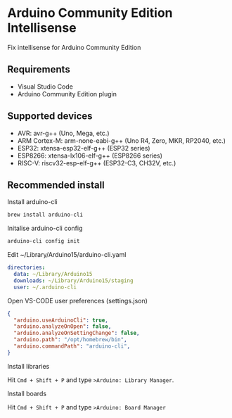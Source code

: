 # Arduino Community Edition Intellisense
Fix intellisense for Arduino Community Edition

## Requirements
- Visual Studio Code
- Arduino Community Edition plugin

## Supported devices

- AVR: avr-g++ (Uno, Mega, etc.)
- ARM Cortex-M: arm-none-eabi-g++ (Uno R4, Zero, MKR, RP2040, etc.)
- ESP32: xtensa-esp32-elf-g++ (ESP32 series)
- ESP8266: xtensa-lx106-elf-g++ (ESP8266 series) 
- RISC-V: riscv32-esp-elf-g++ (ESP32-C3, CH32V, etc.)

## Recommended install
Install arduino-cli

```bash
brew install arduino-cli
```

Initalise arduino-cli config

```bash
arduino-cli config init
```

Edit ~/Library/Arduino15/arduino-cli.yaml

```yaml
directories:
  data: ~/Library/Arduino15
  downloads: ~/Library/Arduino15/staging
  user: ~/.arduino-cli
```

Open VS-CODE user preferences (settings.json)

```json
{
  "arduino.useArduinoCli": true,
  "arduino.analyzeOnOpen": false,
  "arduino.analyzeOnSettingChange": false,
  "arduino.path": "/opt/homebrew/bin",
  "arduino.commandPath": "arduino-cli",
}
```

Install libraries

Hit `Cmd + Shift + P` and type `>Arduino: Library Manager`.

Install boards

Hit `Cmd + Shift + P` and type `>Arduino: Board Manager`